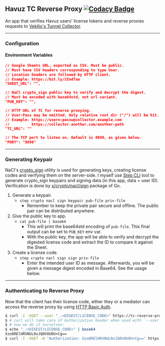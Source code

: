## Havuz TC Reverse Proxy [![Codacy Badge](https://api.codacy.com/project/badge/Grade/6c8f37ee6d1b4e23982b13be8568c94c)](https://www.codacy.com/app/0xbkt/backend?utm_source=github.com&amp;utm_medium=referral&amp;utm_content=havuz/backend&amp;utm_campaign=Badge_Grade)

An app that verifies Havuz users' license tokens and
reverse proxies requests to [Vekilio's Tunnel Collector](https://github.com/Vekilio/tunnel-collector).

---

### Configuration

#### Environment Variables

```json
// Google Sheets URL, exported as CSV. Must be public.
// Must have CSV headers corresponding to type User.
// Location headers are followed by HTTP client.
// Example: https://bit.ly/2IndTaa
"SHEET_URL": "",

// NaCl crypto_sign public key to verify and decrypt the digest.
// Must be encoded with base64std, not url variant.
"PUB_KEY": "",

// HTTP URL of TC for reverse proxying.
// User-Pass may be omitted. Only relative root dir ("/") will be hit.
// Example: https://usern:passw@collector.example.com
//          https://collector.another.com/another-path
"TC_URL": ""

// The TCP port to listen on. Default is 8090, as given below.
"PORT": "8090"
```

---

### Generating Keypair

NaCl's [crypto_sign](https://nacl.cr.yp.to/sign.html) utility is used for generating keys, creating license codes and verifying them on the server-side. I myself use [Step CLI](https://github.com/smallstep/cli) tool to generate crypto_sign keypairs and signing data (in this app, data = user ID). Verification is done by [x/crypto/nacl/sign](https://godoc.org/golang.org/x/crypto/nacl/sign) package of Go.

1. Generate a keypair.
   - `step crypto nacl sign keypair pub-file priv-file`
     - Remember to keep the private pair secure and offline.
       The public pair can be distributed anywhere.
2. Give the public key to app.
   - `cat pub-file | base64`
     - This will print the base64std encoding of `pub-file`.
       This final output can be set to `PUB_KEY` env var.
     - With the public key, the app will be able to verify and
       decrypt the digested license code and extract the ID to
       compare it against the Sheet.
3. Create a license code.
   - `step crypto nacl sign sign priv-file`
     - Enter the intended user ID as message. Afterwards, you will be given a message digest encoded in Base64.
       See the usage below.

---

### Authenticating to Reverse Proxy

Now that the client has their license code, either they or a mediator can access the reverse proxy by using [HTTP Basic Auth](https://developer.mozilla.org/en-US/docs/Web/HTTP/Headers/Authorization).

```bash
$ curl -I -XGET --user "_:<DIGEST/LICENSE_CODE>" https://tc-reverse-proxy:8090
$ # curl will take care of Authorization header when used with `--user` flag.
$ # now we do it ourselves:
$ echo "_:<DIGEST/LICENSE_CODE>" | base64
Xzo8RElHRVNUL0xJQ0VOU0U+Cg==
$ curl -I -XGET -H "Authorization: Xzo8RElHRVNUL0xJQ0VOU0U+Cg==" https://tc-reverse-proxy:8090
```
